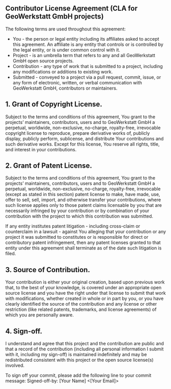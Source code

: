 ## Contributor License Agreement (CLA for GeoWerkstatt GmbH projects)
The following terms are used throughout this agreement:

* You - the person or legal entity including its affiliates asked to accept this agreement. An affiliate is any entity that controls or is controlled by the legal entity, or is under common control with it.
* Project - is an umbrella term that refers to any and all GeoWerkstatt GmbH open source projects.
* Contribution - any type of work that is submitted to a project, including any modifications or additions to existing work.
* Submitted - conveyed to a project via a pull request, commit, issue, or any form of electronic, written, or verbal communication with GeoWerkstatt GmbH, contributors or maintainers.

## 1. Grant of Copyright License.
Subject to the terms and conditions of this agreement, You grant to the projects’ maintainers, contributors, users and to GeoWerkstatt GmbH a perpetual, worldwide, non-exclusive, no-charge, royalty-free, irrevocable copyright license to reproduce, prepare derivative works of, publicly display, publicly perform, sublicense, and distribute Your contributions and such derivative works. Except for this license, You reserve all rights, title, and interest in your contributions.

## 2. Grant of Patent License.
Subject to the terms and conditions of this agreement, You grant to the projects’ maintainers, contributors, users and to GeoWerkstatt GmbH a perpetual, worldwide, non-exclusive, no-charge, royalty-free, irrevocable (except as stated in this section) patent license to make, have made, use, offer to sell, sell, import, and otherwise transfer your contributions, where such license applies only to those patent claims licensable by you that are necessarily infringed by your contribution or by combination of your contribution with the project to which this contribution was submitted.

If any entity institutes patent litigation - including cross-claim or counterclaim in a lawsuit - against You alleging that your contribution or any project it was submitted to constitutes or is responsible for direct or contributory patent infringement, then any patent licenses granted to that entity under this agreement shall terminate as of the date such litigation is filed.

## 3. Source of Contribution.
Your contribution is either your original creation, based upon previous work that, to the best of your knowledge, is covered under an appropriate open source license and you have the right under that license to submit that work with modifications, whether created in whole or in part by you, or you have clearly identified the source of the contribution and any license or other restriction (like related patents, trademarks, and license agreements) of which you are personally aware.

## 4. Sign-off.
I understand and agree that this project and the contribution are public and that a record of the contribution (including all personal information I submit with it, including my sign-off) is maintained indefinitely and may be redistributed consistent with this project or the open source license(s) involved.

To sign off your commit, please add the following line to your commit message:
Signed-off-by: [Your Name] <[Your Email]>
